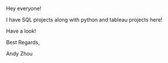 Hey everyone!

I have SQL projects along with python and tableau projects here!

Have a look!

Best Regards,

Andy Zhou
